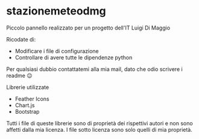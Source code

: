 # stazionemeteodmg
Piccolo pannello realizzato per un progetto dell'IT Luigi Di Maggio

Ricodate di:
- Modificare i file di configurazione
- Controllare di avere tutte le dipendenze python

Per qualsiasi dubbio contattatemi alla mia mail, dato che odio scrivere i readme 😉

Librerie utilizzate
- Feather Icons
- Chart.js
- Bootstrap

Tutti i file di queste librerie sono di proprietà dei rispettivi autori e non sono affetti dalla mia licenza.
I file sotto licenza sono solo quelli di mia proprietà.
